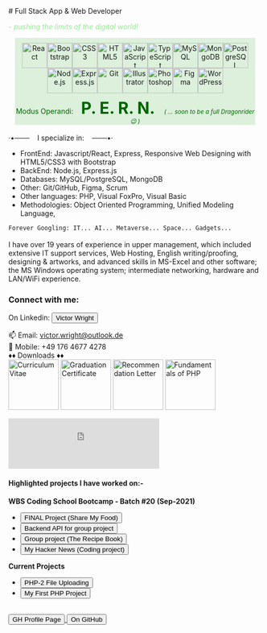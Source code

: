 <body>
# Full Stack App & Web Developer

<i style="color: lightgreen"> - pushing the limits of the digital world!</i>

<div style="width: 95%; margin: 0 auto; text-align: center; background-color: rgb(220, 240, 220)">
<!-- <div style="display: flex; flex-wrap: wrap; justify-content: center; width: 95%; margin: 0 auto; padding: 10px; text-align: center; background-color: rgb(220, 240, 220)"> -->
    <div style="display: flex; flex-wrap: wrap; justify-content: center; padding: 10px;">
        <img src="https://profilinator.rishav.dev/skills-assets/react-original-wordmark.svg" alt="React" height="50" />  
        <img  src="https://profilinator.rishav.dev/skills-assets/bootstrap-plain.svg" alt="Bootstrap" height="50" />  
        <img  src="https://profilinator.rishav.dev/skills-assets/css3-original-wordmark.svg" alt="CSS3" height="50" />  
        <img  src="https://profilinator.rishav.dev/skills-assets/html5-original-wordmark.svg" alt="HTML5" height="50" />  
        <img  src="https://profilinator.rishav.dev/skills-assets/javascript-original.svg" alt="JavaScript" height="50" />  
        <img src="https://profilinator.rishav.dev/skills-assets/typescript-original.svg" alt="TypeScript" height="50" />  
        <img  src="https://profilinator.rishav.dev/skills-assets/mysql-original-wordmark.svg" alt="MySQL" height="50" />  
        <img src="https://profilinator.rishav.dev/skills-assets/mongodb-original-wordmark.svg" alt="MongoDB" height="50" />  
        <img src="https://profilinator.rishav.dev/skills-assets/postgresql-original-wordmark.svg" alt="PostgreSQL" height="50" />  
        <img  src="https://profilinator.rishav.dev/skills-assets/nodejs-original-wordmark.svg" alt="Node.js" height="50" />  
        <img  src="https://profilinator.rishav.dev/skills-assets/express-original-wordmark.svg" alt="Express.js" height="50" />  
        <img src="https://profilinator.rishav.dev/skills-assets/git-scm-icon.svg" alt="Git" height="50" />  
        <img src="https://profilinator.rishav.dev/skills-assets/adobe_illustrator-icon.svg" alt="Illustrator" height="50" />  
        <img  src="https://profilinator.rishav.dev/skills-assets/photoshop-plain.svg" alt="Photoshop" height="50" />  
        <img  src="https://profilinator.rishav.dev/skills-assets/figma-icon.svg" alt="Figma" height="50" />  
        <img  src="https://profilinator.rishav.dev/skills-assets/wordpress.png" alt="WordPress" height="50" />
    </div>
    <div style="justify-content: center; color: darkgreen;">
        <!-- <div style="color: darkgreen; padding: 10px"> -->
        Modus Operandi: &nbsp;<strong style="font-size: 2rem"> P. E. R. N. </strong> &nbsp;&nbsp; <i><small>( ... soon to be a full Dragonrider 😉 )</small></i>
    </div>
</div>
<br/>
·•─── &nbsp;&nbsp;&nbsp;I specialize in:&nbsp;&nbsp;&nbsp; ───•·
<ul>
<text>
<li>FrontEnd: Javascript/React, Express, Responsive Web Designing with HTML5/CSS3 with Bootstrap </li>
<li>BackEnd: Node.js, Express.js</li>
<li>Databases: MySQL/PostgreSQL, MongoDB</li>
<li>Other: Git/GitHub, Figma, Scrum</li>
<li>Other languages: PHP, Visual FoxPro, Visual Basic</li>
<li>Methodologies: Object Oriented Programming, Unified Modeling Language, </li>
</ul>
<div>
<code>Forever Googling: IT... AI... Metaverse... Space... Gadgets... </code>
</div>
<!-- - - - - - - -->
<br/>
I have over 19 years of experience in upper management, which included extensive IT support services, Web Hosting, English writing/proofing, designing & artworks, and advanced skills in MS-Excel and other software; the MS Windows operating system; intermediate networking, hardware and LAN/WiFi experience.
<br/>
<h3>Connect with me:</h3>
On Linkedin: <a href="https://www.linkedin.com/in/victor-r-wright/" target="_blank">
    <button>Victor Wright</button>
</a>

📫 Email: [victor.wright@outlook.de](mailto:victor.wright@outlook.de)
<br/>
📲 Mobile: +49 176 4677 4278
<br/>
♦♦ Downloads ♦♦
<br/>
<a href="https://github.com/vrw-GH/vrw-GH/raw/main/resume/cv_vw-en.pdf" target="_blank" title="Curriculum Vitae"><img src="https://raw.githubusercontent.com/vrw-GH/vrw-GH/main/resume/cv_vw-en.jpg " alt="Curriculum Vitae" width="auto" height="100px"></a>
<a href="https://github.com/vrw-GH/vrw-GH/raw/main/certificates/WBS-certificate_FS_Web_%26_App_Dev.pdf" target="_blank" title="Graduation Certificate - WBS Coding School"><img src="https://raw.githubusercontent.com/vrw-GH/vrw-GH/main/certificates/WBS-certificate_FS_Web_%26_App_Dev.jpg" alt="Graduation Certificate" width="auto" height="100px"></a>
<a href="https://github.com/vrw-GH/vrw-GH/raw/main/certificates/Victor_Wright-Recommendation_letter.pdf" target="_blank" title="Recommendation Letter"><img src="https://raw.githubusercontent.com/vrw-GH/vrw-GH/main/certificates/Victor_Wright-Recommendation_letter.jpg" alt="Recommendation Letter" width="auto" height="100px"></a>
<a href="https://raw.githubusercontent.com/vrw-GH/vrw-GH/main/certificates/TutorialsPoint_Cert-Fundementals_of_PHP.jpg" target="_blank" title="Fundamentals of PHP"><img src="https://raw.githubusercontent.com/vrw-GH/vrw-GH/main/certificates/TutorialsPoint_Cert-Fundementals_of_PHP.jpg" alt="Fundamentals of PHP" width="auto" height="100px"></a>

<a href="https://github.com/vrw-GH/vrw-GH/raw/main/resume/cv_vw-en.pdf" target="_blank" title="Curriculum Vitae">
<embed src="https://github.com/vrw-GH/vrw-GH/raw/main/resume/cv_vw-en.pdf" width="auto" height="100" alt="pdf" pluginspage="http://www.adobe.com/products/acrobat/readstep2.html"></a>

<h4>Highlighted projects I have worked on:-</h4>
<strong>WBS Coding School Bootcamp - Batch #20 (Sep-2021)</strong>
<ul>

<li><a href="https://vrw-gh.github.io/final-project-wd020/" target="_blank">
    <button>FINAL Project (Share My Food)</button>
</a></li>
<li><a href="https://vrw-gh.github.io/sharemyfood-backend/" target="_blank">
    <button>Backend API for group project</button>
</a></li>
<li><a href="https://vrw-gh.github.io/vw_my-recipe-book/" target="_blank">
    <button>Group project (The Recipe Book)</button>
</a></li>
<li><a href="https://vrw-gh.github.io/hacker-news/" target="_blank">
    <button>My Hacker News (Coding project)</button>
</a></li>
</ul>

<strong>Current Projects</strong>

<ul>
<li><a href="https://vrw-gh.github.io/php-p2/" target="_blank"><button>PHP-2 File Uploading</button></a>
</li>
<li><a href="https://vrw-gh.github.io/php-p1/" target="_blank"><button>My First PHP Project</button></a>
</li>
</ul>
<br>
<a href="https://vrw-gh.github.io/vrw-GH/" target="_blank" title="https://vrw-gh.github.io/vrw-GH/">
    <button>GH Profile Page</button>
</a>
<a href="https://github.com/vrw-GH" target="_blank" title="https://github.com/vrw-GH">
    <button>On GitHub</button>
    </a>
</body>
